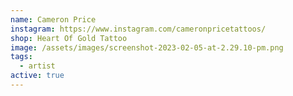 ```yaml
---
name: Cameron Price
instagram: https://www.instagram.com/cameronpricetattoos/
shop: Heart Of Gold Tattoo
image: /assets/images/screenshot-2023-02-05-at-2.29.10-pm.png
tags:
  - artist
active: true
---
```

